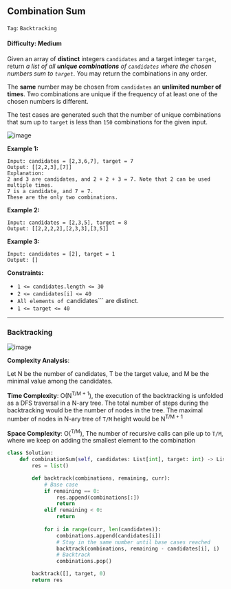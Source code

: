 ## Combination Sum

```Tag```: ```Backtracking```

#### Difficulty: Medium

Given an array of __distinct__ integers ```candidates``` and a target integer ```target```, return _a list of all __unique combinations__ of ```candidates``` where the chosen numbers sum to ```target```_. You may return the combinations in any order.

The __same__ number may be chosen from ```candidates``` an __unlimited number of times__. Two combinations are unique if the frequency of at least one of the chosen numbers is different.

The test cases are generated such that the number of unique combinations that sum up to ```target``` is less than ```150``` combinations for the given input.

![image](https://user-images.githubusercontent.com/35042430/218562455-4c0b1d0a-9603-4241-bab3-af11e94d600d.png)

__Example 1:__
```
Input: candidates = [2,3,6,7], target = 7
Output: [[2,2,3],[7]]
Explanation:
2 and 3 are candidates, and 2 + 2 + 3 = 7. Note that 2 can be used multiple times.
7 is a candidate, and 7 = 7.
These are the only two combinations.
```

__Example 2:__
```
Input: candidates = [2,3,5], target = 8
Output: [[2,2,2,2],[2,3,3],[3,5]]
```

__Example 3:__
```
Input: candidates = [2], target = 1
Output: []
```

__Constraints:__

- ```1 <= candidates.length <= 30```
- ```2 <= candidates[i] <= 40```
- ```All elements of ```candidates``` are distinct.
- ```1 <= target <= 40```

---

### Backtracking

![image](https://leetcode.com/problems/combination-sum/solutions/824635/Figures/39/39_exploration_tree.png)

__Complexity Analysis__:

Let N be the number of candidates, T be the target value, and M be the minimal value among the candidates.

__Time Complexity__: O(N<sup>T/M + 1</sup>), the execution of the backtracking is unfolded as a DFS traversal in a N-ary tree. The total number of steps during the backtracking would be the number of nodes in the tree. The maximal number of nodes in N-ary tree of ```T/M``` height would be N<sup>T/M + 1</sup>

__Space Complexity__: O(<sup>T/M</sup>), The number of recursive calls can pile up to ```T/M```, where we keep on adding the smallest element to the combination

```Python
class Solution:
    def combinationSum(self, candidates: List[int], target: int) -> List[List[int]]:
        res = list()

        def backtrack(combinations, remaining, curr):
            # Base case
            if remaining == 0:
                res.append(combinations[:])
                return
            elif remaining < 0:
                return
            
            for i in range(curr, len(candidates)):
                combinations.append(candidates[i])
                # Stay in the same number until base cases reached
                backtrack(combinations, remaining - candidates[i], i)
                # Backtrack
                combinations.pop()

        backtrack([], target, 0)
        return res
```
